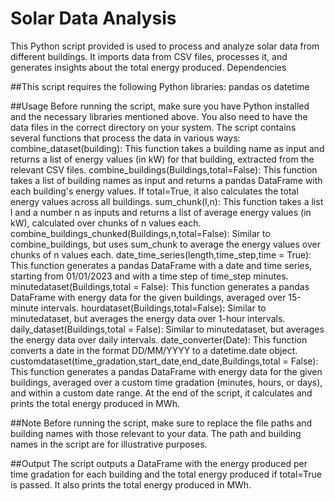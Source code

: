 # Solar Data Analysis
This Python script provided is used to process and analyze solar data from different buildings. It imports data from CSV files, processes it, and generates insights about the total energy produced.
Dependencies

##This script requires the following Python libraries:
pandas
os
datetime

##Usage
Before running the script, make sure you have Python installed and the necessary libraries mentioned above. You also need to have the data files in the correct directory on your system.
The script contains several functions that process the data in various ways:
combine_dataset(building): This function takes a building name as input and returns a list of energy values (in kW) for that building, extracted from the relevant CSV files.
combine_buildings(Buildings,total=False): This function takes a list of building names as input and returns a pandas DataFrame with each building's energy values. If total=True, it also calculates the total energy values across all buildings.
sum_chunk(l,n): This function takes a list l and a number n as inputs and returns a list of average energy values (in kW), calculated over chunks of n values each.
combine_buildings_chunked(Buildings,n,total=False): Similar to combine_buildings, but uses sum_chunk to average the energy values over chunks of n values each.
date_time_series(length,time_step,time = True): This function generates a pandas DataFrame with a date and time series, starting from 01/01/2023 and with a time step of time_step minutes.
minutedataset(Buildings,total = False): This function generates a pandas DataFrame with energy data for the given buildings, averaged over 15-minute intervals.
hourdataset(Buildings,total=False): Similar to minutedataset, but averages the energy data over 1-hour intervals.
daily_dataset(Buildings,total = False): Similar to minutedataset, but averages the energy data over daily intervals.
date_converter(Date): This function converts a date in the format DD/MM/YYYY to a datetime.date object.
customdataset(time_gradation,start_date,end_date,Buildings,total = False): This function generates a pandas DataFrame with energy data for the given buildings, averaged over a custom time gradation (minutes, hours, or days), and within a custom date range.
At the end of the script, it calculates and prints the total energy produced in MWh.

##Note
Before running the script, make sure to replace the file paths and building names with those relevant to your data. The path and building names in the script are for illustrative purposes.

##Output
The script outputs a DataFrame with the energy produced per time gradation for each building and the total energy produced if total=True is passed. It also prints the total energy produced in MWh.
